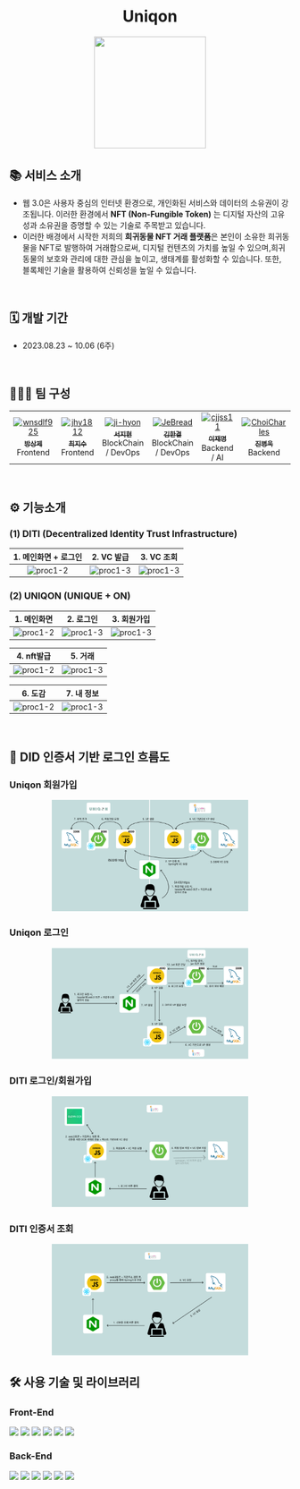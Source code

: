 <div align="center">

# Uniqon

<img src="img/캐릭터.png" width="200" height="200"/>

</div>

## 📚 서비스 소개

- 웹 3.0은 사용자 중심의 인터넷 환경으로, 개인화된 서비스와 데이터의 소유권이 강조됩니다. 이러한 환경에서 **NFT (Non-Fungible Token)** 는 디지털 자산의 고유성과 소유권을 증명할 수 있는 기술로 주목받고 있습니다.
- 이러한 배경에서 시작한 저희의 **희귀동물 NFT 거래 플랫폼**은 본인이 소유한 희귀동물을 NFT로 발행하여 거래함으로써, 디지털 컨텐츠의 가치를 높일 수 있으며,희귀동물의 보호와 관리에 대한 관심을 높이고, 생태계를 활성화할 수 있습니다. 또한, 블록체인 기술을 활용하여 신뢰성을 높일 수 있습니다.
<br>

## 🗓 개발 기간

- 2023.08.23 ~ 10.06 (6주)
<br>

## 👨‍👨‍👦 팀 구성 
<table align="center">
    <tr align="center">
        <td><a href="https://github.com/JeBread">
            <img src="https://avatars.githubusercontent.com/u/108921478?v=4" width="100px" height="100px" alt="wnsdlf925"/><br />
            <sub><b>방상제</b></sub></a>
            <br/> Frontend 
        </td>
        <td><a href="https://github.com/cjjss11">
            <img src="https://avatars.githubusercontent.com/u/122518199?v=4" width="100px" height="100px"alt="jhy1812"/><br />
            <sub><b>최지수</b></sub></a>
            <br /> Frontend  
        </td>
        <td><a href="https://github.com/ji-hyon">
            <img src="https://avatars.githubusercontent.com/u/120673992?v=4" width="100px" height="100px" alt="ji-hyon"/><br />
            <sub><b>서지현</b></sub></a>  
            <br /> BlockChain / DevOps
        </td>
        <td><a href="https://github.com/kmr5326">
            <img src="https://avatars.githubusercontent.com/u/50177492?v=4" width="100px" height="100px" alt="JeBread"/><br />
            <sub><b>김한결</b></sub></a>
            <br /> BlockChain / DevOps  
        </td>
        <td><a href="https://github.com/asdqwe45">
            <img src="https://avatars.githubusercontent.com/u/118823358?v=4" width="100px" height="100px" alt="cjjss11"/><br />
            <sub><b>이재명</b></sub></a>
            <br /> Backend / AI
        </td>
        <td><a href="https://github.com/cutepassion">
            <img src="https://avatars.githubusercontent.com/u/105566077?v=4" width="100px" height="100px" alt="ChoiCharles"/><br />
            <sub><b>진병욱</b></sub></a>
            <br /> Backend 
        </td>
    </tr>
</table>
<br>

## ⚙ 기능소개

### (1) DITI (Decentralized Identity Trust Infrastructure)

|1. 메인화면 + 로그인 |2. VC 발급|3. VC 조회|
|:---:|:---:|:---:|
|![proc1-2](img/diti/main.png)|![proc1-3](img/diti/vc.png)|![proc1-3](img/diti/getvc.png)|

### (2) UNIQON (UNIQUE + ON)

|1. 메인화면 |2. 로그인|3. 회원가입|
|:---:|:---:|:---:|
|![proc1-2](img/uniqon/main.png)|![proc1-3](img/uniqon/login.png)|![proc1-3](img/uniqon/signup.png)|

|4. nft발급|5. 거래|
|:---:|:---:|
|![proc1-2](img/uniqon/nft.png)|![proc1-3](img/uniqon/transaction.png)|

|6. 도감|7. 내 정보|
|:---:|:---:|
|![proc1-2](img/uniqon/collection.png)|![proc1-3](img/uniqon/info.png)|
<br>

## 🎫 DID 인증서 기반 로그인 흐름도
### Uniqon 회원가입
<div align="center">
    <img src="img/join-flow.png" width="70%"/>
</div>

### Uniqon 로그인 
<div align="center">
    <img src="img/login-flow.png" width="70%"/>
</div>

### DITI 로그인/회원가입 
<div align="center">
    <img src="img/diti-account.png" width="70%"/>
</div>

### DITI 인증서 조회 
<div align="center">
    <img src="img/diti-searchID.png" width="70%"/>
</div>


## 🛠 사용 기술 및 라이브러리

### Front-End

<img src="https://img.shields.io/badge/react [18.2.0]-61DAFB?style=flat&logo=react&logoColor=black" />
<img src="https://img.shields.io/badge/zustand [4.4.1]-61DAFB?style=flat&logo=zustand&logoColor=black" />
<img src="https://img.shields.io/badge/ethers [6.7.1]-3C3C3D?style=flat&logo=ethereum&logoColor=white" />
<img src="https://img.shields.io/badge/tailwindcss [3.3.3]-06B6D4?style=flat&logo=tailwindcss&logoColor=white" />
<img src="https://img.shields.io/badge/web3_token [1.0.6]-F16822?style=flat&logo=web3-token&logoColor=white" />
<img src="https://img.shields.io/badge/three.js [0.154.0]-000000?style=flat&logo=threedotjs&logoColor=white" />

### Back-End

<img src="https://img.shields.io/badge/Java [17]-007396?style=flat&logo=Java&logoColor=white" />
<img src="https://img.shields.io/badge/springboot [3.1.3]-6DB33F?style=flat&logo=springboot&logoColor=white" />
<img src="https://img.shields.io/badge/springsecurity [3.1.3]-6DB33F?style=flat&logo=springsecurity&logoColor=white" />
<img src="https://img.shields.io/badge/JPA [3.1.4]-6DB33F?style=flat&logo=jpa&logoColor=white" />
<img src="https://img.shields.io/badge/mysql [8.0.33]-4479A1?style=flat&logo=mysql&logoColor=white" />
<img src="https://img.shields.io/badge/swagger [2.2.0]-85EA2D?style=flat&logo=swagger&logoColor=white" />
